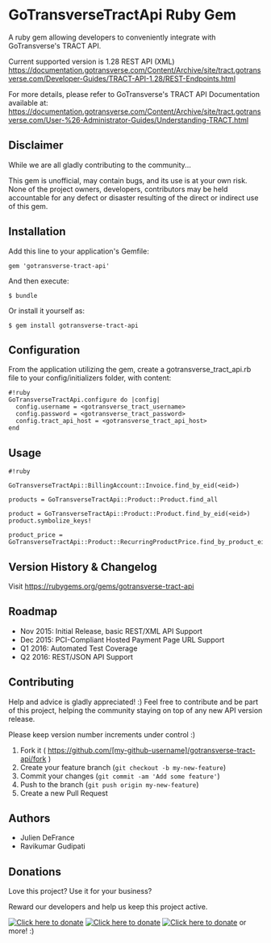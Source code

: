 # GoTransverseTractApi Ruby Gem

A ruby gem allowing developers to conveniently integrate with GoTransverse's TRACT API.

Current supported version is 1.28 REST API (XML)
https://documentation.gotransverse.com/Content/Archive/site/tract.gotransverse.com/Developer-Guides/TRACT-API-1.28/REST-Endpoints.html

For more details, please refer to GoTransverse's TRACT API Documentation available at:
https://documentation.gotransverse.com/Content/Archive/site/tract.gotransverse.com/User-%26-Administrator-Guides/Understanding-TRACT.html

## Disclaimer

While we are all gladly contributing to the community...

This gem is unofficial, may contain bugs, and its use is at your own risk.
None of the project owners, developers, contributors may be held accountable for any defect or disaster resulting of the direct or indirect use of this gem.


## Installation

Add this line to your application's Gemfile:

    gem 'gotransverse-tract-api'

And then execute:

    $ bundle

Or install it yourself as:

    $ gem install gotransverse-tract-api


## Configuration

From the application utilizing the gem, create a gotransverse_tract_api.rb file to your config/initializers folder, with content:

```
#!ruby
GoTransverseTractApi.configure do |config|
  config.username = <gotransverse_tract_username>
  config.password = <gotransverse_tract_password>
  config.tract_api_host = <gotransverse_tract_api_host>
end
```

## Usage

```
#!ruby

GoTransverseTractApi::BillingAccount::Invoice.find_by_eid(<eid>)

products = GoTransverseTractApi::Product::Product.find_all

product = GoTransverseTractApi::Product::Product.find_by_eid(<eid>)
product.symbolize_keys!

product_price = GoTransverseTractApi::Product::RecurringProductPrice.find_by_product_eid(product[:eid])

```

## Version History & Changelog

Visit https://rubygems.org/gems/gotransverse-tract-api


## Roadmap

* Nov 2015: Initial Release, basic REST/XML API Support
* Dec 2015: PCI-Compliant Hosted Payment Page URL Support
* Q1 2016: Automated Test Coverage
* Q2 2016: REST/JSON API Support


## Contributing

Help and advice is gladly appreciated! :)
Feel free to contribute and be part of this project, helping the community staying on top of any new API version release.

Please keep version number increments under control :)

1. Fork it ( https://github.com/[my-github-username]/gotransverse-tract-api/fork )
2. Create your feature branch (`git checkout -b my-new-feature`)
3. Commit your changes (`git commit -am 'Add some feature'`)
4. Push to the branch (`git push origin my-new-feature`)
5. Create a new Pull Request


## Authors

* Julien DeFrance
* Ravikumar Gudipati


## Donations

Love this project? Use it for your business?

Reward our developers and help us keep this project active.

[![Click here to donate][2]][1] [![Click here to donate][4]][3] [![Click here to donate][6]][5] or more! :)

  [1]: https://www.bountysource.com/cart?amount=100&currency=USD&team_id=gotransverse-tract-api-rails
  [2]: http://img.shields.io/badge/donate-$100-brightgreen.svg (Click here to donate)
  [3]: https://www.bountysource.com/cart?amount=250&currency=USD&team_id=gotransverse-tract-api-rails
  [4]: http://img.shields.io/badge/donate-$250-brightgreen.svg (Click here to donate)
  [5]: https://www.bountysource.com/cart?amount=500&currency=USD&team_id=gotransverse-tract-api-rails
  [6]: http://img.shields.io/badge/donate-$500-brightgreen.svg (Click here to donate)


